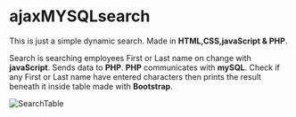 # ajaxMYSQLsearch

This is just a simple dynamic search. Made in **HTML,CSS,javaScript & PHP**. 

Search is searching employees First or Last name on change 
with **javaScript**. Sends data to **PHP**. **PHP** communicates with **mySQL**. 
Check if any First or Last name have entered characters 
then prints the result beneath it inside table made with **Bootstrap**.


![SearchTable](https://i.ibb.co/KVTYSPq/screencapture-localhost-htdocs-ajax-Search-index-php-2019-10-16-17-24-08.png)
